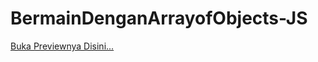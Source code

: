 # BermainDenganArrayofObjects-JS
[Buka Previewnya Disini...](https://bermain-array-of-objects.netlify.app/)